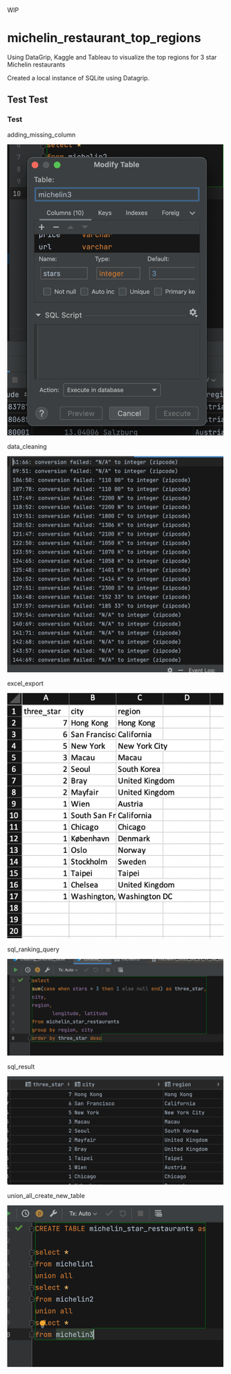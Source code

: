 WIP


# michelin_restaurant_top_regions
Using DataGrip, Kaggle and Tableau to visualize the top regions for 3 star Michelin restaurants

Created a local instance of SQLite using Datagrip.



<!DOCTYPE html>

<html>
<script type="module" src="https://public.tableau.com/javascripts/api/tableau.embedding.3.latest.min.js"></script>
</html>




## Test **Test**



### Test

adding_missing_column

<img src="https://github.com/robptrck/michelin_restaurant_top_regions/blob/main/adding_missing_column.png" width="500">

data_cleaning

<img src="https://github.com/robptrck/michelin_restaurant_top_regions/blob/main/data_cleaning.png" width="500">

excel_export

<img src="https://github.com/robptrck/michelin_restaurant_top_regions/blob/main/excel_export.png" width="500">

sql_ranking_query

<img src="https://github.com/robptrck/michelin_restaurant_top_regions/blob/main/sql_ranking_query.png" width="500">

sql_result

<img src="https://github.com/robptrck/michelin_restaurant_top_regions/blob/main/sql_result.png" width="500">

union_all_create_new_table

<img src="https://github.com/robptrck/michelin_restaurant_top_regions/blob/main/union_all_create_new_table.png" width="500">
